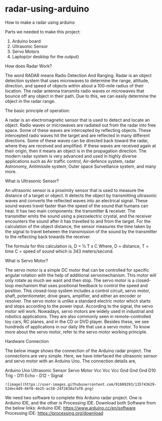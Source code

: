 # radar-using-arduino
How to make a radar using arduino

Parts we needed to make this project:
1. Arduino board
2. Ultrasonic Sensor
3. Servo Motors
4. Laptop(or desktop for the output)

How does Radar Work?

The word RADAR means Radio Detection And Ranging. Radar is an object detection system that uses microwaves to determine the range, altitude, direction, and speed of objects within about a 100-mile radius of their location.
The radar antenna transmits radio waves or microwaves that bounce off any object in their path. Due to this, we can easily determine the object in the radar range.

The basic principle of operation:

A radar is an electromagnetic sensor that is used to detect and locate an object.
Radio waves or microwaves are radiated out from the radar into free space. Some of these waves are intercepted by reflecting objects.
These intercepted radio waves hit the target and are reflected in many different directions. Some of these waves can be directed back toward the radar, where they are received and amplified.
If these waves are received again at their origin, then it means an object is in the propagation direction.
The modern radar system is very advanced and used in highly diverse applications such as Air traffic control, Air-defence system, radar Astronomy, Antimissile system, Outer space Surveillance system, and many more.

What is Ultrasonic Sensor?

An ultrasonic sensor is a proximity sensor that is used to measure the distance of a target or object. It detects the object by transmitting ultrasonic waves and converts the reflected waves into an electrical signal. These sound waves travel faster than the speed of the sound that humans can hear.
It has two main components: the transmitter & receiver. The transmitter emits the sound using a piezoelectric crystal, and the receiver encounters the sound after it has travelled to and from the target.
For the calculation of the object distance, the sensor measures the time taken by the signal to travel between the transmission of the sound by the transmitter to the reflecting back towards the receiver.

The formula for this calculation is,
D = ½ T x C 
Where,
    D = distance,
    T = time
    C = speed of sound which is 343 meters/second.
    
What is Servo Motor?

The servo motor is a simple DC motor that can be controlled for specific angular rotation with the help of additional servomechanism. This motor will only rotate as much we want and then stop. The servo motor is a closed-loop mechanism that uses positional feedback to control the speed and position.
This closed-loop system includes a control circuit, servo motor, shaft, potentiometer, drive gears, amplifier, and either an encoder or resolver.
The servo motor is unlike a standard electric motor which starts and stops according to the power input. According to the signal, the servo motor will work.
Nowadays, servo motors are widely used in industrial and robotics applications. They are also commonly seen in remote-controlled toy cars, RC planes, and in the CD or DVD player. Besides these, we see hundreds of applications in our daily life that use a servo motor. To know more about the servo motor, refer to the servo motor working principle.

Hardware Connection

The below image shows the connection of the Arduino radar project. The connections are very simple. Here, we have interfaced the ultrasonic sensor and servo motor with an Arduino Uno. The connection details are,

Arduino Uno	      Ultrasonic Sensor	      Servo Motor
    Vcc	                 Vcc	                Vcc
    Gnd	                 Gnd	                Gnd
    D10	                 Trig	                 -
    D11	                 Echo	                 -
    D12	                  -	                 Signal
    
    ![image](https://user-images.githubusercontent.com/91609293/135743629-52dec4d9-66f0-4e25-ac58-24f2838a7af0.png)



We need two software to complete this Arduino radar project. 
One is Arduino IDE, and the other is Processing IDE. 
Download both Software from the below links:
Arduino IDE: https://www.arduino.cc/en/software
Processing IDE: https://processing.org/download



